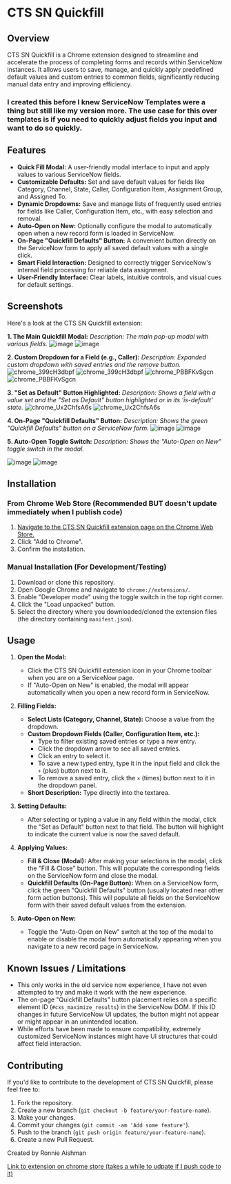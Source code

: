 # CTS SN Quickfill

## Overview

CTS SN Quickfill is a Chrome extension designed to streamline and accelerate the process of completing forms and records within ServiceNow instances. It allows users to save, manage, and quickly apply predefined default values and custom entries to common fields, significantly reducing manual data entry and improving efficiency.
### I created this before I knew ServiceNow Templates were a thing but still like my version more. The use case for this over templates is if you need to quickly adjust fields you input and want to do so quickly.

## Features

*   **Quick Fill Modal:** A user-friendly modal interface to input and apply values to various ServiceNow fields.
*   **Customizable Defaults:** Set and save default values for fields like Category, Channel, State, Caller, Configuration Item, Assignment Group, and Assigned To.
*   **Dynamic Dropdowns:** Save and manage lists of frequently used entries for fields like Caller, Configuration Item, etc., with easy selection and removal.
*   **Auto-Open on New:** Optionally configure the modal to automatically open when a new record form is loaded in ServiceNow.
*   **On-Page "Quickfill Defaults" Button:** A convenient button directly on the ServiceNow form to apply all saved default values with a single click.
*   **Smart Field Interaction:** Designed to correctly trigger ServiceNow's internal field processing for reliable data assignment.
*   **User-Friendly Interface:** Clear labels, intuitive controls, and visual cues for default settings.

## Screenshots

Here's a look at the CTS SN Quickfill extension:

**1. The Main Quickfill Modal:**
   *Description: The main pop-up modal with various fields.*
   ![image](https://github.com/user-attachments/assets/d3084ac3-a8c7-470c-92dd-01da387f0366)
![image](https://github.com/user-attachments/assets/d3084ac3-a8c7-470c-92dd-01da387f0366)


**2. Custom Dropdown for a Field (e.g., Caller):**
   *Description: Expanded custom dropdown with saved entries and the remove button.*
![chrome_399cH3dbpf](https://github.com/user-attachments/assets/ad9684cd-e91c-404c-8eef-80210c100ac2)
![chrome_399cH3dbpf](https://github.com/user-attachments/assets/ad9684cd-e91c-404c-8eef-80210c100ac2)
![chrome_PBBFKvSgcn](https://github.com/user-attachments/assets/9733950d-4c91-449d-bba9-11746a8a608b)
![chrome_PBBFKvSgcn](https://github.com/user-attachments/assets/9733950d-4c91-449d-bba9-11746a8a608b)

  

**3. "Set as Default" Button Highlighted:**
   *Description: Shows a field with a value set and the "Set as Default" button highlighted or in its 'is-default' state.*
![chrome_Ux2ChfsA6s](https://github.com/user-attachments/assets/fdca851b-84c3-4df5-902e-4f71a09d45d7)
![chrome_Ux2ChfsA6s](https://github.com/user-attachments/assets/fdca851b-84c3-4df5-902e-4f71a09d45d7)


**4. On-Page "Quickfill Defaults" Button:**
   *Description: Shows the green "Quickfill Defaults" button on a ServiceNow form.*
![image](https://github.com/user-attachments/assets/2c52b9ab-7d82-40e0-b9bd-c06ab45aedb9)
![image](https://github.com/user-attachments/assets/2c52b9ab-7d82-40e0-b9bd-c06ab45aedb9)


**5. Auto-Open Toggle Switch:**
   *Description: Shows the "Auto-Open on New" toggle switch in the modal.*

![image](https://github.com/user-attachments/assets/85eb8396-4032-460e-8cf1-c19c0ccbe5a0)
![image](https://github.com/user-attachments/assets/85eb8396-4032-460e-8cf1-c19c0ccbe5a0)


## Installation

### From Chrome Web Store (Recommended BUT doesn't update immediately when I publish code)

1.  [Navigate to the CTS SN Quickfill extension page on the Chrome Web Store.](https://chromewebstore.google.com/detail/cts-sn-quickfill/eadefppnebkkoidiehagfbkppiahlioh)
2.  Click "Add to Chrome".
3.  Confirm the installation.

### Manual Installation (For Development/Testing)

1.  Download or clone this repository.
2.  Open Google Chrome and navigate to `chrome://extensions/`.
3.  Enable "Developer mode" using the toggle switch in the top right corner.
4.  Click the "Load unpacked" button.
5.  Select the directory where you downloaded/cloned the extension files (the directory containing `manifest.json`).

## Usage

1.  **Open the Modal:**
    *   Click the CTS SN Quickfill extension icon in your Chrome toolbar when you are on a ServiceNow page.
    *   If "Auto-Open on New" is enabled, the modal will appear automatically when you open a new record form in ServiceNow.

2.  **Filling Fields:**
    *   **Select Lists (Category, Channel, State):** Choose a value from the dropdown.
    *   **Custom Dropdown Fields (Caller, Configuration Item, etc.):**
        *   Type to filter existing saved entries or type a new entry.
        *   Click the dropdown arrow to see all saved entries.
        *   Click an entry to select it.
        *   To save a new typed entry, type it in the input field and click the `+` (plus) button next to it.
        *   To remove a saved entry, click the `×` (times) button next to it in the dropdown panel.
    *   **Short Description:** Type directly into the textarea.

3.  **Setting Defaults:**
    *   After selecting or typing a value in any field within the modal, click the "Set as Default" button next to that field. The button will highlight to indicate the current value is now the saved default.

4.  **Applying Values:**
    *   **Fill & Close (Modal):** After making your selections in the modal, click the "Fill & Close" button. This will populate the corresponding fields on the ServiceNow form and close the modal.
    *   **Quickfill Defaults (On-Page Button):** When on a ServiceNow form, click the green "Quickfill Defaults" button (usually located near other form action buttons). This will populate all fields on the ServiceNow form with their saved default values from the extension.

5.  **Auto-Open on New:**
    *   Toggle the "Auto-Open on New" switch at the top of the modal to enable or disable the modal from automatically appearing when you navigate to a new record page in ServiceNow.

## Known Issues / Limitations
*   This only works in the old service now experience, I have not even attempted to try and make it work with the new experience.
*   The on-page "Quickfill Defaults" button placement relies on a specific element ID (`#cxs_maximize_results`) in the ServiceNow DOM. If this ID changes in future ServiceNow UI updates, the button might not appear or might appear in an unintended location.
*   While efforts have been made to ensure compatibility, extremely customized ServiceNow instances might have UI structures that could affect field interaction.

## Contributing

If you'd like to contribute to the development of CTS SN Quickfill, please feel free to:
1. Fork the repository.
2. Create a new branch (`git checkout -b feature/your-feature-name`).
3. Make your changes.
4. Commit your changes (`git commit -am 'Add some feature'`).
5. Push to the branch (`git push origin feature/your-feature-name`).
6. Create a new Pull Request.

Created by Ronnie Aishman



[Link to extension on chrome store (takes a while to udpate if I push code to it)](https://chromewebstore.google.com/detail/eadefppnebkkoidiehagfbkppiahlioh)
